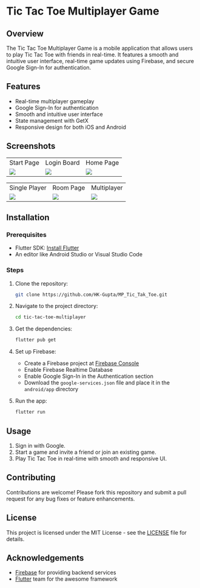 # Tic Tac Toe Multiplayer Game

## Overview
The Tic Tac Toe Multiplayer Game is a mobile application that allows users to play Tic Tac Toe with friends in real-time. It features a smooth and intuitive user interface, real-time game updates using Firebase, and secure Google Sign-In for authentication.

## Features
- Real-time multiplayer gameplay
- Google Sign-In for authentication
- Smooth and intuitive user interface
- State management with GetX
- Responsive design for both iOS and Android

## Screenshots
<table>
  <tr align="center">
     <td>Start Page</td>
     <td>Login Board</td>
     <td>Home Page</td>
  </tr>
  <tr>
    <td><img src="https://github.com/user-attachments/assets/bdacd992-d7ec-4b17-b9cb-58fa8fa57766"></td>
    <td><img src="https://github.com/user-attachments/assets/46a12ad9-f04f-430d-86cf-fbc1b76a464b"></td>
    <td><img src="https://github.com/user-attachments/assets/12da63b0-6ab4-48aa-a9c5-07f5d4a467fa"></td>
  </tr>
</table>
<table>
  <tr align="center">
     <td>Single Player</td>
     <td>Room Page</td>
     <td>Multiplayer</td>
  </tr>
  <tr>
    <td><img src="https://github.com/user-attachments/assets/8c48584a-3f3b-4d98-88ea-def118bd04b1"></td>
    <td><img src="https://github.com/user-attachments/assets/cbb5fe7b-5cc7-4a1e-8c8b-841f792a37e9"></td>
    <td><img src="https://github.com/user-attachments/assets/5dca207c-1932-4906-8109-e64664abd713"></td>
  </tr>
</table>

## Installation

### Prerequisites
- Flutter SDK: [Install Flutter](https://flutter.dev/docs/get-started/install)
- An editor like Android Studio or Visual Studio Code

### Steps
1. Clone the repository:
    ```sh
    git clone https://github.com/HK-Gupta/MP_Tic_Tak_Toe.git
    ```
2. Navigate to the project directory:
    ```sh
    cd tic-tac-toe-multiplayer
    ```
3. Get the dependencies:
    ```sh
    flutter pub get
    ```
4. Set up Firebase:
   - Create a Firebase project at [Firebase Console](https://console.firebase.google.com/)
   - Enable Firebase Realtime Database
   - Enable Google Sign-In in the Authentication section
   - Download the `google-services.json` file and place it in the `android/app` directory

5. Run the app:
    ```sh
    flutter run
    ```

## Usage
1. Sign in with Google.
2. Start a game and invite a friend or join an existing game.
3. Play Tic Tac Toe in real-time with smooth and responsive UI.

## Contributing
Contributions are welcome! Please fork this repository and submit a pull request for any bug fixes or feature enhancements.

## License
This project is licensed under the MIT License - see the [LICENSE](LICENSE) file for details.

## Acknowledgements
- [Firebase](https://firebase.google.com/) for providing backend services
- [Flutter](https://flutter.dev/) team for the awesome framework

